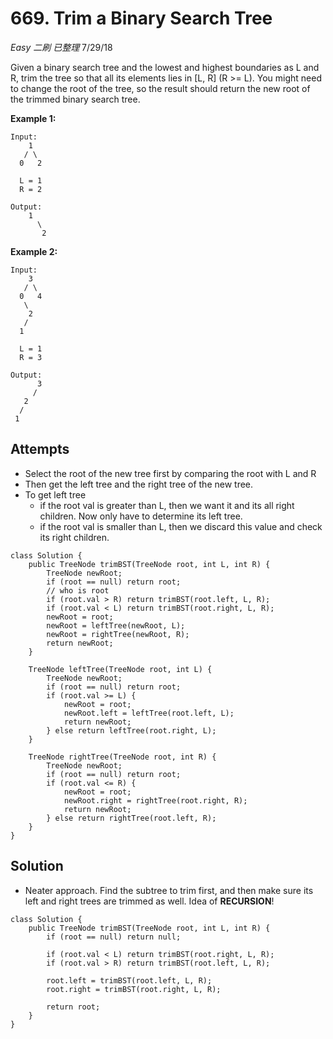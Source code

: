 # 669. Trim a Binary Search Tree
*Easy* *二刷* *已整理*
7/29/18

Given a binary search tree and the lowest and highest boundaries as L and R, trim the tree so that all its elements lies in [L, R] (R >= L). You might need to change the root of the tree, so the result should return the new root of the trimmed binary search tree.

**Example 1:**
```
Input:
    1
   / \
  0   2

  L = 1
  R = 2

Output:
    1
      \
       2
```
**Example 2:**
```
Input:
    3
   / \
  0   4
   \
    2
   /
  1

  L = 1
  R = 3

Output:
      3
     /
   2   
  /
 1
```

## Attempts
* Select the root of the new tree first by comparing the root with L and R
* Then get the left tree and the right tree of the new tree.
* To get left tree
  - if the root val is greater than L, then we want it and its all right children. Now only have to determine its left tree.
  - if the root val is smaller than L, then we discard this value and check its right children.
```
class Solution {
    public TreeNode trimBST(TreeNode root, int L, int R) {
        TreeNode newRoot;
        if (root == null) return root;
        // who is root
        if (root.val > R) return trimBST(root.left, L, R);
        if (root.val < L) return trimBST(root.right, L, R);
        newRoot = root;
        newRoot = leftTree(newRoot, L);
        newRoot = rightTree(newRoot, R);
        return newRoot;
    }

    TreeNode leftTree(TreeNode root, int L) {
        TreeNode newRoot;
        if (root == null) return root;
        if (root.val >= L) {
            newRoot = root;
            newRoot.left = leftTree(root.left, L);
            return newRoot;
        } else return leftTree(root.right, L);
    }

    TreeNode rightTree(TreeNode root, int R) {
        TreeNode newRoot;
        if (root == null) return root;
        if (root.val <= R) {
            newRoot = root;
            newRoot.right = rightTree(root.right, R);
            return newRoot;
        } else return rightTree(root.left, R);
    }
}
```

## Solution
* Neater approach. Find the subtree to trim first, and then make sure its left and right trees are trimmed as well. Idea of **RECURSION**!
```
class Solution {
    public TreeNode trimBST(TreeNode root, int L, int R) {
        if (root == null) return null;

        if (root.val < L) return trimBST(root.right, L, R);
        if (root.val > R) return trimBST(root.left, L, R);

        root.left = trimBST(root.left, L, R);
        root.right = trimBST(root.right, L, R);

        return root;
    }
}
```
